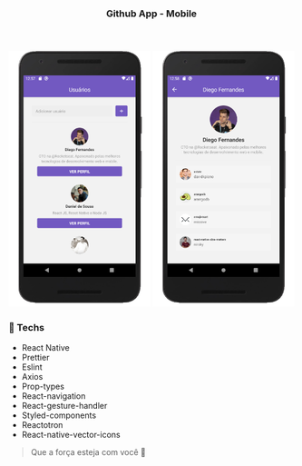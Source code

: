 <h3 align="center">Github App - Mobile</h3><br/>

<h3 align="center"><img src="https://github.com/Daniels887/GithubApp-mobile/blob/master/Telas/Main.png" alt="Main" width="250" height="450" /> <img src="https://github.com/Daniels887/GithubApp-mobile/blob/master/Telas/User.png" alt="User" width="250" height="450" /><h3>
    
### :hammer: Techs

* React Native
* Prettier
* Eslint
* Axios
* Prop-types
* React-navigation
* React-gesture-handler
* Styled-components
* Reactotron
* React-native-vector-icons

> Que a força esteja com você :muscle:
